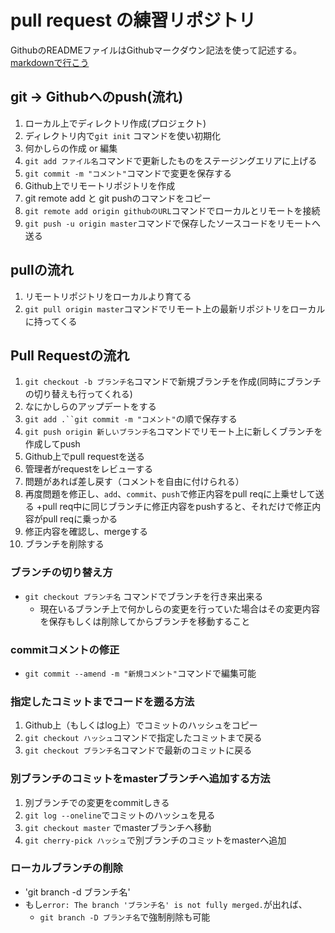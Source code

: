 # pull request の練習リポジトリ

GithubのREADMEファイルはGithubマークダウン記法を使って記述する。
[markdownで行こう](https://gist.github.com/wate/7072365)

## git -> Githubへのpush(流れ)
1. ローカル上でディレクトリ作成(プロジェクト)
2. ディレクトリ内で`git init` コマンドを使い初期化
3. 何かしらの作成 or 編集
4. `git add ファイル名`コマンドで更新したものをステージングエリアに上げる
5. `git commit -m "コメント"`コマンドで変更を保存する
6. Github上でリモートリポジトリを作成
7. git remote add と git pushのコマンドをコピー
8. `git remote add origin githubのURL`コマンドでローカルとリモートを接続
9. `git push -u origin master`コマンドで保存したソースコードをリモートへ送る

## pullの流れ
1. リモートリポジトリをローカルより育てる
2. `git pull origin master`コマンドでリモート上の最新リポジトリをローカルに持ってくる

## Pull Requestの流れ
1. `git checkout -b ブランチ名`コマンドで新規ブランチを作成(同時にブランチの切り替えも行ってくれる)
2. なにかしらのアップデートをする
3. `git add .``git commit -m "コメント"`の順で保存する
4. `git push origin 新しいブランチ名`コマンドでリモート上に新しくブランチを作成してpush
5. Github上でpull requestを送る
6. 管理者がrequestをレビューする
7. 問題があれば差し戻す（コメントを自由に付けられる）
8. 再度問題を修正し、`add`、`commit`、`push`で修正内容をpull reqに上乗せして送る
    +pull req中に同じブランチに修正内容をpushすると、それだけで修正内容がpull reqに乗っかる
9. 修正内容を確認し、mergeする
10. ブランチを削除する

### ブランチの切り替え方
+ `git checkout ブランチ名` コマンドでブランチを行き来出来る
    + 現在いるブランチ上で何かしらの変更を行っていた場合はその変更内容を保存もしくは削除してからブランチを移動すること

### commitコメントの修正
+ `git commit --amend -m "新規コメント"`コマンドで編集可能

### 指定したコミットまでコードを遡る方法
1. Github上（もしくはlog上）でコミットのハッシュをコピー
2. `git checkout ハッシュ`コマンドで指定したコミットまで戻る
3. `git checkout ブランチ名`コマンドで最新のコミットに戻る

### 別ブランチのコミットをmasterブランチへ追加する方法
1. 別ブランチでの変更をcommitしきる
2. `git log --oneline`でコミットのハッシュを見る
3. `git checkout master` でmasterブランチへ移動
4. `git cherry-pick ハッシュ`で別ブランチのコミットをmasterへ追加

### ローカルブランチの削除
+ 'git branch -d ブランチ名'
+ もし`error: The branch 'ブランチ名' is not fully merged.`が出れば、
    + `git branch -D ブランチ名`で強制削除も可能
